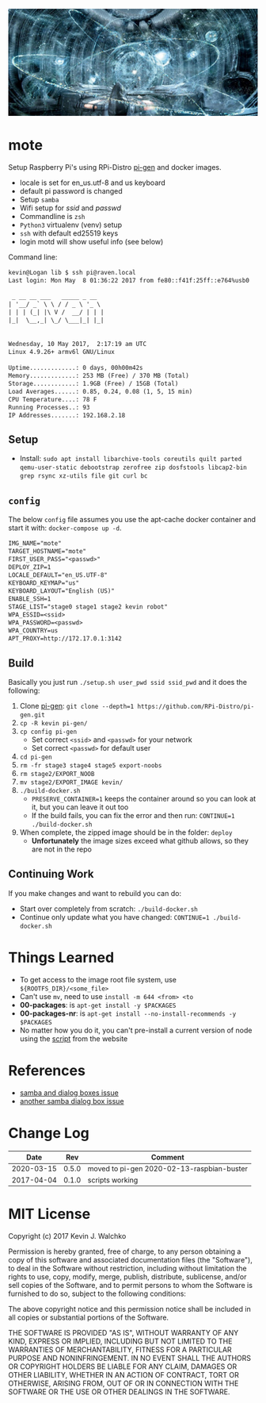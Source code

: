 ![](pics/mote.jpg)

# mote

Setup Raspberry Pi's using RPi-Distro [pi-gen](https://github.com/RPi-Distro/pi-gen)
and docker images.

- locale is set for en_us.utf-8 and us keyboard
- default pi password is changed
- Setup `samba`
- Wifi setup for *ssid* and *passwd*
- Commandline is `zsh`
- `Python3` virtualenv (venv) setup
- `ssh` with default ed25519 keys
- login motd will show useful info (see below)

Command line:

```
kevin@Logan lib $ ssh pi@raven.local
Last login: Mon May  8 01:36:22 2017 from fe80::f41f:25ff::e764%usb0

 _ __ __ ___   _____ _ __  
| '__/ _` \ \ / / _ \ '_ \
| | | (_| |\ V /  __/ | | |
|_|  \__,_| \_/ \___|_| |_|


Wednesday, 10 May 2017,  2:17:19 am UTC
Linux 4.9.26+ armv6l GNU/Linux

Uptime.............: 0 days, 00h00m42s
Memory.............: 253 MB (Free) / 370 MB (Total)
Storage............: 1.9GB (Free) / 15GB (Total)
Load Averages......: 0.85, 0.24, 0.08 (1, 5, 15 min)
CPU Temperature....: 78 F
Running Processes..: 93
IP Addresses.......: 192.168.2.18
```

## Setup

- Install: `sudo apt install libarchive-tools coreutils quilt parted qemu-user-static debootstrap zerofree zip dosfstools libcap2-bin grep rsync xz-utils file git curl bc`

## `config`

The below `config` file assumes you use the apt-cache docker container and
start it with: `docker-compose up -d`.

```
IMG_NAME="mote"
TARGET_HOSTNAME="mote"
FIRST_USER_PASS="<passwd>"
DEPLOY_ZIP=1
LOCALE_DEFAULT="en_US.UTF-8"
KEYBOARD_KEYMAP="us"
KEYBOARD_LAYOUT="English (US)"
ENABLE_SSH=1
STAGE_LIST="stage0 stage1 stage2 kevin robot"
WPA_ESSID=<ssid>
WPA_PASSWORD=<passwd>
WPA_COUNTRY=us
APT_PROXY=http://172.17.0.1:3142
```

## Build

Basically you just run `./setup.sh user_pwd ssid ssid_pwd` and it does the following:

1. Clone [pi-gen](https://github.com/RPi-Distro/pi-gen): `git clone --depth=1 https://github.com/RPi-Distro/pi-gen.git`
1. `cp -R kevin pi-gen/`
1. `cp config pi-gen`
	- Set correct `<ssid>` and `<passwd>` for your network
	- Set correct `<passwd>` for default user
1. `cd pi-gen`
1. `rm -fr stage3 stage4 stage5 export-noobs`
1. `rm stage2/EXPORT_NOOB`
1. `mv stage2/EXPORT_IMAGE kevin/`
1. `./build-docker.sh`
	- `PRESERVE_CONTAINER=1` keeps the container around so you can look at it, but you can leave it out too
	- If the build fails, you can fix the error and then run: `CONTINUE=1 ./build-docker.sh`
1. When complete, the zipped image should be in the folder: `deploy`
    - **Unfortunately** the image sizes exceed what github allows, so they are not in the repo

## Continuing Work

If you make changes and want to rebuild you can do:

- Start over completely from scratch: `./build-docker.sh`
- Continue only update what you have changed: `CONTINUE=1 ./build-docker.sh`

# Things Learned

- To get access to the image root file system, use `${ROOTFS_DIR}/<some_file>`
- Can't use `mv`, need to use `install -m 644 <from> <to`
- **00-packages**: is `apt-get install -y $PACKAGES`
- **00-packages-nr**: is `apt-get install --no-install-recommends -y $PACKAGES`
- No matter how you do it, you can't pre-install a current version of node using
the [script](https://github.com/nodesource/distributions/blob/master/README.md#deb)
from the website

# References

- [samba and dialog boxes issue](https://askubuntu.com/a/104912)
- [another samba dialog box issue](https://raphaelhertzog.com/2010/09/21/debian-conffile-configuration-file-managed-by-dpkg/)

# Change Log

| Date       | Rev   | Comment |
|------------|-------|---------|
| 2020-03-15 | 0.5.0 | moved to pi-gen 2020-02-13-raspbian-buster |
| 2017-04-04 | 0.1.0 | scripts working |

# MIT License

Copyright (c) 2017 Kevin J. Walchko

Permission is hereby granted, free of charge, to any person obtaining a copy of
this software and associated documentation files (the "Software"), to deal in
the Software without restriction, including without limitation the rights to
use, copy, modify, merge, publish, distribute, sublicense, and/or sell copies
of the Software, and to permit persons to whom the Software is furnished to do
so, subject to the following conditions:

The above copyright notice and this permission notice shall be included in all
copies or substantial portions of the Software.

THE SOFTWARE IS PROVIDED "AS IS", WITHOUT WARRANTY OF ANY KIND, EXPRESS OR
IMPLIED, INCLUDING BUT NOT LIMITED TO THE WARRANTIES OF MERCHANTABILITY, FITNESS
FOR A PARTICULAR PURPOSE AND NONINFRINGEMENT. IN NO EVENT SHALL THE AUTHORS OR
COPYRIGHT HOLDERS BE LIABLE FOR ANY CLAIM, DAMAGES OR OTHER LIABILITY, WHETHER
IN AN ACTION OF CONTRACT, TORT OR OTHERWISE, ARISING FROM, OUT OF OR IN
CONNECTION WITH THE SOFTWARE OR THE USE OR OTHER DEALINGS IN THE SOFTWARE.
